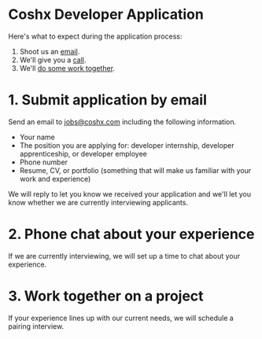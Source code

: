# Coshx Developer Application
Here's what to expect during the application process:

  1. Shoot us an [email](#submit-application-by-email).
  1. We'll give you a [call](#phone-chat-about-your-experience).
  1. We'll [do some work together](#work-together-on-a-project).
  
# 1. Submit application by email
Send an email to [jobs@coshx.com](mailto:jobs@coshx.com) including the following information.
    
  * Your name
  * The position you are applying for: developer internship, developer apprenticeship, or developer employee
  * Phone number
  * Resume, CV, or portfolio (something that will make us familiar with your work and experience)

We will reply to let you know we received your application and we'll let you know whether we are currently interviewing applicants.

# 2. Phone chat about your experience
If we are currently interviewing, we will set up a time to chat about your experience.

# 3. Work together on a project
If your experience lines up with our current needs, we will schedule a pairing interview.
